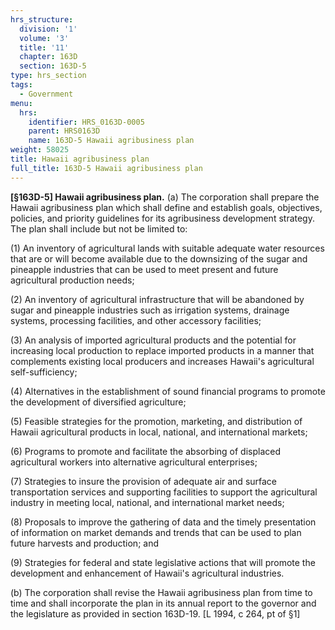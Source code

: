 ```yaml
---
hrs_structure:
  division: '1'
  volume: '3'
  title: '11'
  chapter: 163D
  section: 163D-5
type: hrs_section
tags:
  - Government
menu:
  hrs:
    identifier: HRS_0163D-0005
    parent: HRS0163D
    name: 163D-5 Hawaii agribusiness plan
weight: 58025
title: Hawaii agribusiness plan
full_title: 163D-5 Hawaii agribusiness plan
---
```

**[§163D-5] Hawaii agribusiness plan.** (a) The corporation shall prepare the Hawaii agribusiness plan which shall define and establish goals, objectives, policies, and priority guidelines for its agribusiness development strategy. The plan shall include but not be limited to:

(1) An inventory of agricultural lands with suitable adequate water resources that are or will become available due to the downsizing of the sugar and pineapple industries that can be used to meet present and future agricultural production needs;

(2) An inventory of agricultural infrastructure that will be abandoned by sugar and pineapple industries such as irrigation systems, drainage systems, processing facilities, and other accessory facilities;

(3) An analysis of imported agricultural products and the potential for increasing local production to replace imported products in a manner that complements existing local producers and increases Hawaii's agricultural self-sufficiency;

(4) Alternatives in the establishment of sound financial programs to promote the development of diversified agriculture;

(5) Feasible strategies for the promotion, marketing, and distribution of Hawaii agricultural products in local, national, and international markets;

(6) Programs to promote and facilitate the absorbing of displaced agricultural workers into alternative agricultural enterprises;

(7) Strategies to insure the provision of adequate air and surface transportation services and supporting facilities to support the agricultural industry in meeting local, national, and international market needs;

(8) Proposals to improve the gathering of data and the timely presentation of information on market demands and trends that can be used to plan future harvests and production; and

(9) Strategies for federal and state legislative actions that will promote the development and enhancement of Hawaii's agricultural industries.

(b) The corporation shall revise the Hawaii agribusiness plan from time to time and shall incorporate the plan in its annual report to the governor and the legislature as provided in section 163D-19\. [L 1994, c 264, pt of §1]